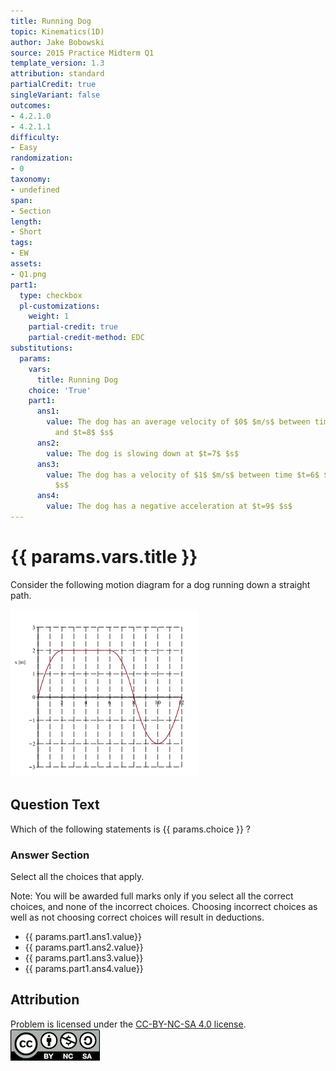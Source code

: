 ```yaml
---
title: Running Dog
topic: Kinematics(1D)
author: Jake Bobowski
source: 2015 Practice Midterm Q1
template_version: 1.3
attribution: standard
partialCredit: true
singleVariant: false
outcomes:
- 4.2.1.0
- 4.2.1.1
difficulty:
- Easy
randomization:
- 0
taxonomy:
- undefined
span:
- Section
length:
- Short
tags:
- EW
assets:
- Q1.png
part1:
  type: checkbox
  pl-customizations:
    weight: 1
    partial-credit: true
    partial-credit-method: EDC
substitutions:
  params:
    vars:
      title: Running Dog
    choice: 'True'
    part1:
      ans1:
        value: The dog has an average velocity of $0$ $m/s$ between time $t=0$ $s$
          and $t=8$ $s$
      ans2:
        value: The dog is slowing down at $t=7$ $s$
      ans3:
        value: The dog has a velocity of $1$ $m/s$ between time $t=6$ $s$ and $t=10$
          $s$
      ans4:
        value: The dog has a negative acceleration at $t=9$ $s$
---
```

# {{ params.vars.title }}
Consider the following motion diagram for a dog running down a straight path.

<img src="Q1.png" alt = "A displacement time graph showing the dog increasing by 2 meters from t equals 0 seconds to t equals 2 seconds. The dog is not moving from t equals 2 seconds to t equals 6 seconds. The dog decreases 2 meters from t equals 6 seconds to t equals 8 seconds. The dog decreases to negative 2 meters from t equals 8 second to t equals 10 seconds. The dog increases 2 meters from t equals 10 seconds to t equals 12 seconds." width = 300>

## Question Text

Which of the following statements is {{ params.choice }} ?

### Answer Section

Select all the choices that apply.

Note: You will be awarded full marks only if you select all the correct choices, and none of the incorrect choices. Choosing incorrect choices as well as not choosing correct choices will result in deductions.

- {{ params.part1.ans1.value}}
- {{ params.part1.ans2.value}}
- {{ params.part1.ans3.value}}
- {{ params.part1.ans4.value}}

## Attribution

Problem is licensed under the [CC-BY-NC-SA 4.0 license](https://creativecommons.org/licenses/by-nc-sa/4.0/).<br> ![The Creative Commons 4.0 license requiring attribution-BY, non-commercial-NC, and share-alike-SA license.](https://raw.githubusercontent.com/firasm/bits/master/by-nc-sa.png)